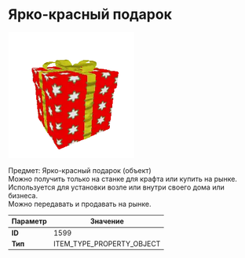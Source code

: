 # Ярко-красный подарок

![Item Image](../img/1599.webp?raw=true)

Предмет: Ярко-красный подарок (объект)<br>Можно получить только на станке для крафта или купить на рынке.<br>Используется для установки возле или внутри своего дома или бизнеса.<br>Можно передавать и продавать на рынке.


| Параметр | Значение |
|----------|----------|
| **ID** | 1599 |
| **Тип** | ITEM_TYPE_PROPERTY_OBJECT |

